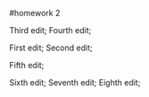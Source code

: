#homework 2

Third edit;
Fourth edit;

First edit;
Second edit;

Fifth edit;

Sixth edit;
Seventh edit;
Eighth edit;

